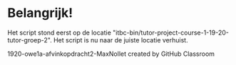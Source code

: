 # Belangrijk!

Het script stond eerst op de locatie "itbc-bin/tutor-project-course-1-19-20-tutor-groep-2". Het script is nu naar de juiste locatie verhuist.

1920-owe1a-afvinkopdracht2-MaxNollet created by GitHub Classroom
